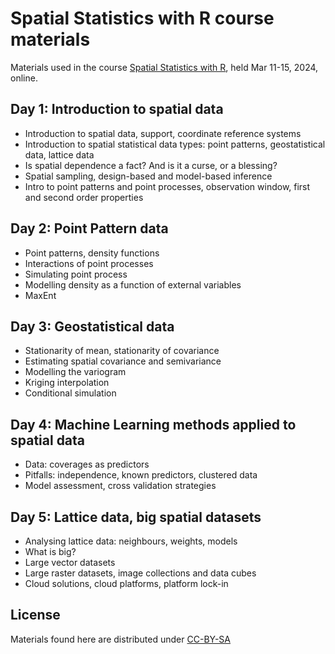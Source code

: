 # Spatial Statistics with R course materials

Materials used in the course [Spatial Statistics with
R](https://www.physalia-courses.org/courses-workshops/spatial-statistics/),
held Mar 11-15, 2024, online.

## Day 1: Introduction to spatial data

* Introduction to spatial data, support, coordinate reference systems
* Introduction to spatial statistical data types: point patterns, geostatistical data, lattice data
* Is spatial dependence a fact? And is it a curse, or a blessing?
* Spatial sampling, design-based and model-based inference
* Intro to point patterns and point processes, observation window, first and second order properties

## Day 2: Point Pattern data

* Point patterns, density functions
* Interactions of point processes
* Simulating point process
* Modelling density as a function of external variables
* MaxEnt

## Day 3: Geostatistical data

* Stationarity of mean, stationarity of covariance
* Estimating spatial covariance and semivariance
* Modelling the variogram
* Kriging interpolation
* Conditional simulation

## Day 4: Machine Learning methods applied to spatial data

* Data: coverages as predictors
* Pitfalls: independence, known predictors, clustered data
* Model assessment, cross validation strategies

## Day 5: Lattice data, big spatial datasets

* Analysing lattice data: neighbours, weights, models
* What is big?
* Large vector datasets
* Large raster datasets, image collections and data cubes
* Cloud solutions, cloud platforms, platform lock-in

## License

Materials found here are distributed under [CC-BY-SA](https://creativecommons.org/licenses/by-sa/4.0/)
